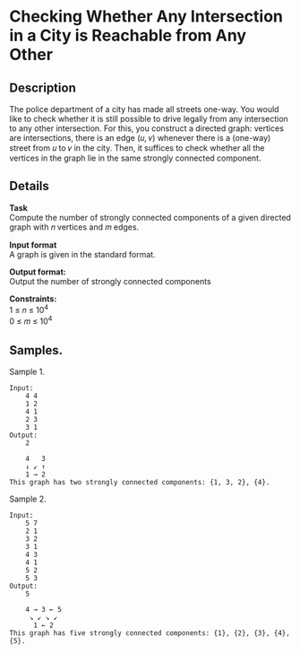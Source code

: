# Checking Whether Any Intersection in a City is Reachable from Any Other

## Description 
The police department of a city has made all streets one-way. You would like
to check whether it is still possible to drive legally from any intersection to
any other intersection. For this, you construct a directed graph: vertices are
intersections, there is an edge (𝑢, 𝑣) whenever there is a (one-way) street from
𝑢 to 𝑣 in the city. Then, it suffices to check whether all the vertices in the
graph lie in the same strongly connected component.

## Details
**Task**<br>
Compute the number of strongly connected components of a given directed graph with 𝑛 vertices and 𝑚 edges.

**Input format**<br> 
A graph is given in the standard format.

**Output format:**<br> 
Output the number of strongly connected components

**Constraints:**<br>
1 ≤ 𝑛 ≤ 10<sup>4</sup><br>
0 ≤ 𝑚 ≤ 10<sup>4</sup>

## Samples.
Sample 1.

    Input:
        4 4
        1 2
        4 1
        2 3
        3 1
    Output:
        2
    
        4   3
        ↓ ↙ ↑
        1 → 2
    This graph has two strongly connected components: {1, 3, 2}, {4}.
    
Sample 2.

    Input:
        5 7
        2 1
        3 2
        3 1
        4 3
        4 1
        5 2
        5 3
    Output:
        5
        
        4 → 3 ← 5
         ↘ ↙ ↘ ↙
          1 ← 2
    This graph has five strongly connected components: {1}, {2}, {3}, {4}, {5}.